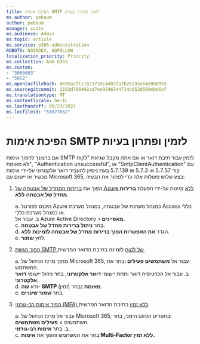 ```yaml
---
title: הפיכת אימות SMTP לזמין ופתרון בעיות
ms.author: pebaum
author: pebaum
manager: scotv
ms.audience: Admin
ms.topic: article
ms.service: o365-administration
ROBOTS: NOINDEX, NOFOLLOW
localization_priority: Priority
ms.collection: Adm_O365
ms.custom:
- "3000003"
- "5652"
ms.openlocfilehash: 4695a2f111823739c4d87fa2b262a5e64e080955
ms.sourcegitcommit: 2103d706492ad7ee9596344714c0520569ebd6af
ms.translationtype: MT
ms.contentlocale: he-IL
ms.lasthandoff: 06/23/2021
ms.locfileid: "53077652"
---
```

# <a name="enable-smtp-authentication-and-troubleshooting"></a>הפיכת אימות SMTP לזמין ופתרון בעיות

אם ברצונך להפוך אימות SMTP לזמין עבור תיבת דואר או אם אתה מקבל שגיאת "לקוח לא מאומת", "Authentication unsuccessful", או "SmtpClientAuthentication" עם קוד 5.7.57 או 5.7.3 או 5.7.139 בעת ניסיון להעביר דואר אלקטרוני על-ידי אימות מכשיר או יישום עם Microsoft 365, בצע שלוש פעולות אלה כדי לפתור את הבעיה:

1. הפוך את [ברירות המחדל של אבטחה של Azure ללא](/azure/active-directory/fundamentals/concept-fundamentals-security-defaults) זמינות על-ידי הפעלת **ברירות מחדל של אבטחה** **ללא**.

    a. היכנס לפורטל Azure כמנהל מערכת של אבטחה, כמנהל מערכת Access כללי או כמנהל מערכת כללי.<BR/>
    ב. עבור אל Azure Active Directory > **מאפיינים.**<BR/>
    c. בחר **ניהול ברירות מחדל של אבטחה**.<BR/>
    d. הגדר **את האפשרות הפוך ברירות מחדל של אבטחה לזמינות** **ללא**.<BR/>
    e. לחץ **שמור**.

2. [הפוך הגשת SMTP של לקוח](/exchange/clients-and-mobile-in-exchange-online/authenticated-client-smtp-submission#enable-smtp-auth-for-specific-mailboxes) לזמינה בתיבת הדואר המרשית.

    a. מתוך מרכז הניהול של Microsoft 365, עבור אל **משתמשים פעילים** ובחר את המשתמש.<BR/>
    ב. עבור אל הכרטיסיה דואר ותחת יישומי **דואר אלקטרוני**, בחר ניהול יישומי **דואר אלקטרוני**.<BR/>
    d. ודא **שה- SMTP מאומת** נבחר (זמין).<BR/>
    e. בחר **שמור שינויים**.<BR/>

3. [הפוך אימות רב-גורמי (MFA) ללא זמין](/microsoft-365/admin/security-and-compliance/set-up-multi-factor-authentication#turn-off-legacy-per-user-mfa) בתיבת הדואר המרשית.

    a. עבור אל מרכז הניהול של Microsoft 365, ובתפריט הניווט הימני, בחר משתמשים   >  **פעילים משתמשים**.<BR/>
    ב. בחר **אימות רב-גורמי**.<BR/>
    c. בחר את המשתמש והפוך את **אימות Multi-Factor ללא זמין.**<BR/>
